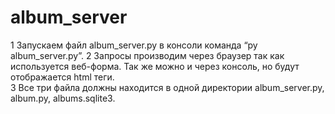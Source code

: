 # album_server
1 Запускаем файл album_server.py в консоли команда “py album_server.py”.
2 Запросы производим через браузер так как используется веб-форма. Так же можно и через консоль, но будут отображается html теги.  
3 Все три файла должны находится в одной директории album_server.py, album.py, albums.sqlite3.
